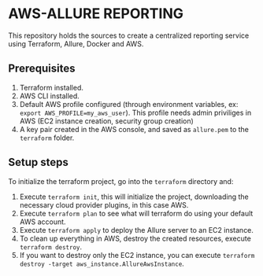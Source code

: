 # AWS-ALLURE REPORTING
This repository holds the sources to create a centralized reporting service using Terraform, Allure, Docker and AWS.

## Prerequisites
1. Terraform installed.
2. AWS CLI installed.
3. Default AWS profile configured (through environment variables, ex: `export AWS_PROFILE=my_aws_user`). This profile needs admin priviliges in AWS (EC2 instance creation, security group creation)
4. A key pair created in the AWS console, and saved as `allure.pem` to the `terraform` folder.

## Setup steps

To initialize the terraform project, go into the `terraform` directory and:
1. Execute `terraform init`, this will initialize the project, downloading the necessary cloud provider plugins, in this case AWS.
2. Execute `terraform plan` to see what will terraform do using your default AWS account.
3. Execute `terraform apply` to deploy the Allure server to an EC2 instance.
4. To clean up everything in AWS, destroy the created resources, execute `terraform destroy`.
5. If you want to destroy only the EC2 instance, you can execute `terraform destroy -target aws_instance.AllureAwsInstance`.
